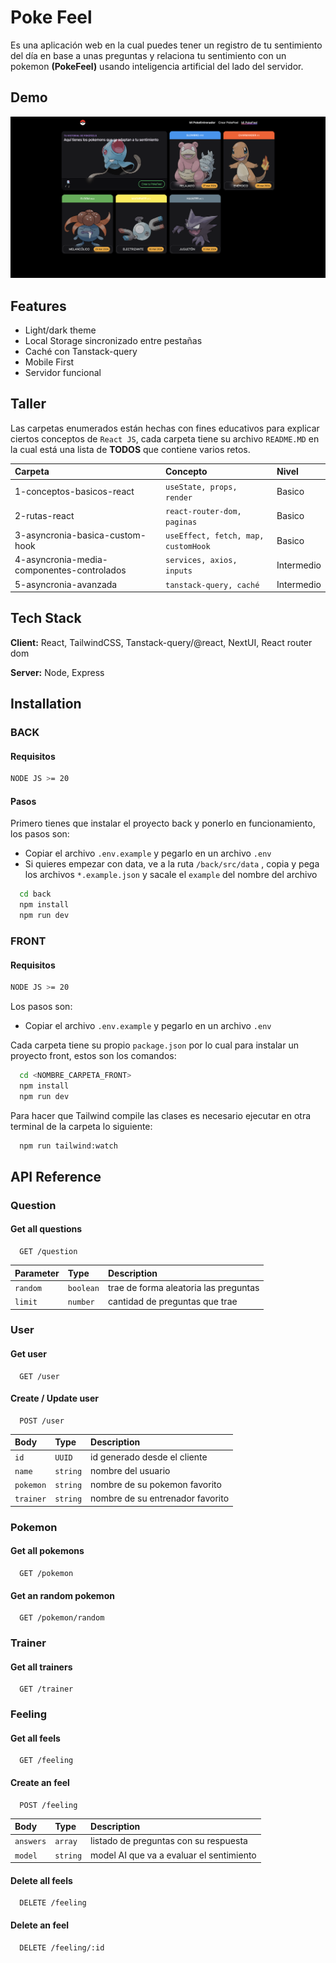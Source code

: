 
# Poke Feel

Es una aplicación web en la cual puedes tener un registro de tu sentimiento del día en base a unas preguntas y relaciona tu sentimiento con un pokemon **(PokeFeel)** usando inteligencia artificial del lado del servidor.




## Demo

![App Demo](https://github.com/dayanMichelle/poke-feel/blob/main/assets/demo.png?raw=true)


## Features

- Light/dark theme
- Local Storage sincronizado entre pestañas
- Caché con Tanstack-query
- Mobile First
- Servidor funcional


## Taller

Las carpetas enumerados están hechas con fines educativos para explicar ciertos conceptos de `React JS`, cada carpeta tiene su archivo `README.MD` en la cual está una lista de __TODOS__ que contiene varios retos.


| Carpeta                                    |  Concepto                          | Nivel      |
| :------------------------------------------| :----------------------------------| :----------|
| 1-conceptos-basicos-react                  | `useState, props, render`          | Basico     |
| 2-rutas-react                              | `react-router-dom, paginas`        | Basico     |
| 3-asyncronia-basica-custom-hook            | `useEffect, fetch, map, customHook`| Basico     |
| 4-asyncronia-media-componentes-controlados | `services, axios, inputs`          | Intermedio |
| 5-asyncronia-avanzada                      | `tanstack-query, caché`            | Intermedio |



## Tech Stack

**Client:** React, TailwindCSS, Tanstack-query/@react, NextUI, React router dom

**Server:** Node, Express


## Installation

### BACK
#### Requisitos

```bash
NODE JS >= 20
```

#### Pasos

Primero tienes que instalar el proyecto back y ponerlo en funcionamiento, los pasos son:
* Copiar el archivo `.env.example` y pegarlo en un archivo `.env`
* Si quieres empezar con data, ve a la ruta `/back/src/data` , copia y pega los archivos `*.example.json` y sacale el `example` del nombre del archivo

```bash
  cd back
  npm install
  npm run dev
```

### FRONT
#### Requisitos

```bash
NODE JS >= 20
```

Los pasos son:
* Copiar el archivo `.env.example` y pegarlo en un archivo `.env`

Cada carpeta tiene su propio `package.json` por lo cual para instalar un proyecto front, estos son los comandos:

```bash
  cd <NOMBRE_CARPETA_FRONT>
  npm install
  npm run dev
```

Para hacer que Tailwind compile las clases es necesario ejecutar en otra terminal de la carpeta lo siguiente:

```bash
  npm run tailwind:watch
```
    
## API Reference

### Question

#### Get all questions

```http
  GET /question
```

| Parameter | Type      | Description                           |
| :-------- | :-------  | :-------------------------            |
| `random`  | `boolean` | trae de forma aleatoria las preguntas |
| `limit`   | `number`  | cantidad de preguntas que trae        |

### User

#### Get user

```http
  GET /user
```

#### Create / Update user

```http
  POST /user
```

| Body      | Type      | Description                           |
| :-------- | :-------  | :-------------------------            |
| `id`      | `UUID`    | id generado desde el cliente          |
| `name`    | `string`  | nombre del usuario                    |
| `pokemon` | `string`  | nombre de su pokemon favorito         |
| `trainer` | `string`  | nombre de su entrenador favorito      |

### Pokemon

#### Get all pokemons

```http
  GET /pokemon
```

#### Get an random pokemon

```http
  GET /pokemon/random
```

### Trainer

#### Get all trainers

```http
  GET /trainer
```

### Feeling

#### Get all feels

```http
  GET /feeling
```

#### Create an feel

```http
  POST /feeling
```

| Body      | Type      | Description                              |
| :-------- | :-------  | :-------------------------               |
| `answers` | `array`   | listado de preguntas con su respuesta    |
| `model`   | `string`  | model AI que va a evaluar el sentimiento |

#### Delete all feels

```http
  DELETE /feeling
```

#### Delete an feel

```http
  DELETE /feeling/:id
```
